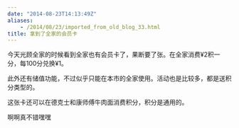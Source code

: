 ```yaml
---
date: "2014-08-23T14:13:49Z"
aliases:
    - /2014/08/23/imported_from_old_blog_33.html
title: 拿到了全家的会员卡
---
```


今天光顾全家的时候看到全家也有会员卡了，果断要了张。在全家消费¥2积一分，每100分兑换¥1。

此外还有储值功能，不过似乎只能在本市的全家使用。活动也是比较多，都是送积分类型的。

这张卡还可以在德克士和康师傅牛肉面消费积分，积分是通用的。

啊啊真不错嘿嘿